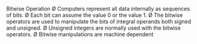 Bitwise Operation
Ø Computers represent all data internally as sequences of
bits.
Ø Each bit can assume the value 0 or the value 1.
Ø The bitwise operators are used to manipulate the bits of
integral operands both signed and unsigned.
Ø Unsigned integers are normally used with the bitwise
operators.
Ø Bitwise manipulations are machine dependent
